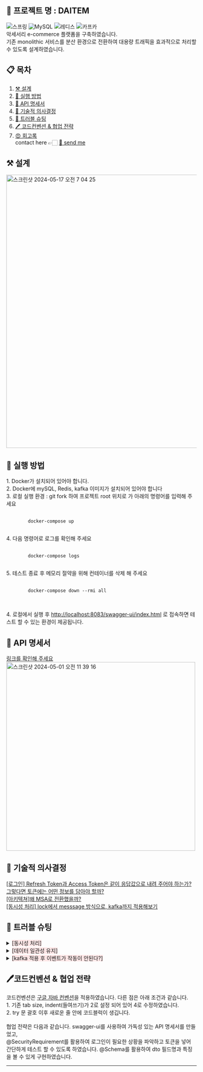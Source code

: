 <h2> 💎 프로젝트 명 : DAITEM</h2>
<p>
    <img src="https://img.shields.io/badge/Spring-6DB33F?style=for-the-badge&logo=spring&logoColor=white"
    alt="스프링">
    <img src="https://img.shields.io/badge/MySQL-4479A1?style=for-the-badge&logo=MySQL&logoColor=white"
    alt="MySQL">
    <img src="https://img.shields.io/badge/redis-%23DD0031.svg?&style=for-the-badge&logo=redis&logoColor=white"
    alt="레디스">
<img src="https://img.shields.io/badge/Apache%20Kafka-000?style=for-the-badge&logo=apachekafka"
    alt="카프카"><br>
악세서리 e-commerce 플랫폼을 구축하였습니다. <br>
기존 monolithic 서비스를 분산 환경으로 전환하여 대용량 트래픽을 효과적으로 처리할 수 있도록 설계하였습니다.
</p>

## 📋 목차 <br>
1. [⚒️ 설계](#-설계) <br>
2. [📍 실행 방법](#-실행-방법)<br>
3. [📝 API 명세서](#-API-명세서)<br>
4. [🧐 기술적 의사결정](#-기술적-의사결정)<br>
5. [💫 트러블 슈팅](#-트러블-슈팅)<br>
6. [🖊️ 코드컨벤션 & 협업 전략](#-코드컨벤션-&-협업-전략)<br>
7. <a href="https://devdevleyy.tistory.com/" target="_blank">😍 회고록</a><br>
contact here 👉🏻 <a href="mailto:eathergs012@gmail.com"> 📨 send me</a><br>

## ⚒️ 설계
<img width="724" alt="스크린샷 2024-05-17 오전 7 04 25" src="https://github.com/velyvel/daitem_msa/assets/110210134/d6437a07-77e4-4136-bb8c-9327372d462c">

## 📍 실행 방법
<p>
1. Docker가 설치되어 있어야 합니다. <br>
2. Docker에 mySQL, Redis, kafka 이미지가 설치되어 있어야 합니다<br>
3. 로컬 실행 환경 : git fork 하여 프로젝트 root 위치로 가 아래의 명령어를 입력해 주세요<br>
<pre>
    <code>
        docker-compose up
    </code>
</pre>
4. 다음 명령어로 로그를 확인해 주세요
<pre>
    <code>
        docker-compose logs
    </code>
</pre>
5. 테스트 종료 후 메모리 절약을 위해 컨테이너를 삭제 해 주세요
<pre>
    <code>
        docker-compose down --rmi all
    </code>
</pre>
<br>
4. 로컬에서 실행 후 
<a href="http://localhost:8083/swagger-ui/index.html">http://localhost:8083/swagger-ui/index.html</a> 로 접속하면 테스트 할 수 있는 환경이 제공됩니다.
</p>

## 📝 API 명세서
<a href="">링크를 확인해 주세요</a>
<img width="500" alt="스크린샷 2024-05-01 오전 11 39 16" src="https://github.com/velyvel/daitem_msa/assets/110210134/adfeabce-c31b-43b2-a6a0-5c18d04b63bb">

## 🧐 기술적 의사결정
<p> 
    <a href="https://devdevleyy.tistory.com/" target="_blank">
        [로그인] Refresh Token과 Access Token은 같이 응답값으로 내려 주어야 하는가? 그렇다면 토큰에는 어떤 정보를 담아야 할까?
    </a><br>
    <a href="https://devdevleyy.tistory.com/" target="_blank">
        [아키텍쳐]왜 MSA로 전환했을까?
    </a><br>
    <a href="https://devdevleyy.tistory.com/" target="_blank">
        [동시성 처리] lock에서 messsage 방식으로, kafka까지 적용해보기
    </a><br>
</p>

## 💫 트러블 슈팅

<details>
    <summary><span style="background-color:#FFE6E6">[동시성 처리]</span></summary>
    문제 상황 : @Transactional 레벨에서의 동시성 처리, 레이스 컨디션으로 인한 초과
    해결 방법 : 다양한 lock 적용 -> 이벤트 방식으로 바꿈 -> kafka 적용 <br>
    <a href="https://devdevleyy.tistory.com/" target="_blank">자세히 보기</a>
</details>

<details>
    <summary><span style="background-color:#FFE6E6">[데이터 일관성 유지]</span></summary>
    문제 상황 : 레디스를 사용하여 재고 조회를 하는데 레디스가 사라졌다?
    해결 방법 : read through + write around와 read through + write throw 비교 <br>
    <a href="https://devdevleyy.tistory.com/" target="_blank">자세히 보기</a>
</details>

<details>
    <summary><span style="background-color:#FFE6E6">[kafka 적용 후 이벤트가 작동이 안된다?]</span></summary>
    문제 상황 : 구매 취소 이벤트가 발생하지 않았다 
    해결 방법 : 토픽을 지정해 주었더니 해결했다 <br>
    <a href="https://devdevleyy.tistory.com/" target="_blank">자세히 보기</a>
</details>

## 🖊️코드컨벤션 & 협업 전략
<p>
    코드컨벤션은 <a href="https://github.com/google/styleguide" target="_blank">구글 자바 컨벤션</a>을 적용하였습니다.
    다른 점은 아래 조건과 같습니다.
    <br>
    1. 기존 tab size, indent(들여쓰기)가 2로 설정 되어 있어 4로 수정하였습니다.<br>
    2. try 문 괄호 이후 새로운 줄 안에 코드블럭이 생깁니다.
    <br><br>
    협업 전략은 다음과 같습니다. swagger-ui를 사용하여 가독성 있는 API 명세서를 만들었고, 
    <br>
    @SecurityRequirement를 활용하여 로그인이 필요한 상황을 파악하고 토큰을 넣어 간단하게 테스트 할 수 있도록 하였습니다.
    @Schema를 활용하여 dto 필드명과 특징을 볼 수 있게 구현하였습니다.
</p>
<hr>
